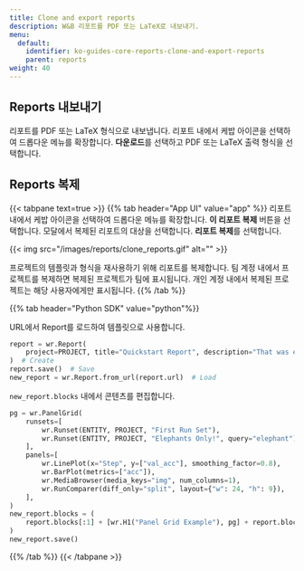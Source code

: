 ```yaml
---
title: Clone and export reports
description: W&B 리포트를 PDF 또는 LaTeX로 내보내기.
menu:
  default:
    identifier: ko-guides-core-reports-clone-and-export-reports
    parent: reports
weight: 40
---
```


## Reports 내보내기

리포트를 PDF 또는 LaTeX 형식으로 내보냅니다. 리포트 내에서 케밥 아이콘을 선택하여 드롭다운 메뉴를 확장합니다. **다운로드**를 선택하고 PDF 또는 LaTeX 출력 형식을 선택합니다.

## Reports 복제

{{< tabpane text=true >}}
{{% tab header="App UI" value="app" %}}
리포트 내에서 케밥 아이콘을 선택하여 드롭다운 메뉴를 확장합니다. **이 리포트 복제** 버튼을 선택합니다. 모달에서 복제된 리포트의 대상을 선택합니다. **리포트 복제**를 선택합니다.

{{< img src="/images/reports/clone_reports.gif" alt="" >}}

프로젝트의 템플릿과 형식을 재사용하기 위해 리포트를 복제합니다. 팀 계정 내에서 프로젝트를 복제하면 복제된 프로젝트가 팀에 표시됩니다. 개인 계정 내에서 복제된 프로젝트는 해당 사용자에게만 표시됩니다.
{{% /tab %}}

{{% tab header="Python SDK" value="python"%}}

URL에서 Report를 로드하여 템플릿으로 사용합니다.

```python
report = wr.Report(
    project=PROJECT, title="Quickstart Report", description="That was easy!"
)  # Create
report.save()  # Save
new_report = wr.Report.from_url(report.url)  # Load
```

`new_report.blocks` 내에서 콘텐츠를 편집합니다.

```python
pg = wr.PanelGrid(
    runsets=[
        wr.Runset(ENTITY, PROJECT, "First Run Set"),
        wr.Runset(ENTITY, PROJECT, "Elephants Only!", query="elephant"),
    ],
    panels=[
        wr.LinePlot(x="Step", y=["val_acc"], smoothing_factor=0.8),
        wr.BarPlot(metrics=["acc"]),
        wr.MediaBrowser(media_keys="img", num_columns=1),
        wr.RunComparer(diff_only="split", layout={"w": 24, "h": 9}),
    ],
)
new_report.blocks = (
    report.blocks[:1] + [wr.H1("Panel Grid Example"), pg] + report.blocks[1:]
)
new_report.save()
```
{{% /tab %}}
{{< /tabpane >}}
